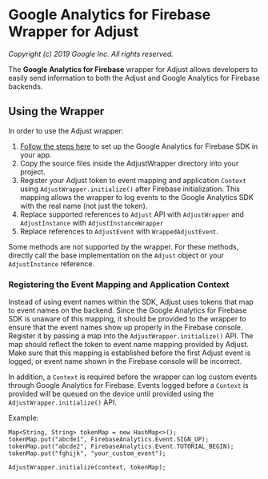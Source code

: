 # Google Analytics for Firebase Wrapper for Adjust

_Copyright (c) 2019 Google Inc. All rights reserved._

The __Google Analytics for Firebase__ wrapper for Adjust allows developers to
easily send information to both the Adjust and Google Analytics for Firebase
backends.

## Using the Wrapper

In order to use the Adjust wrapper:

1.  [Follow the steps here](https://firebase.google.com/docs/analytics/android/start)
    to set up the Google Analytics for Firebase SDK in your app.
2.  Copy the source files inside the AdjustWrapper directory into your project.
3.  Register your Adjust token to event mapping and application `Context` using
    `AdjustWrapper.initialize()` after Firebase initialization. This mapping
    allows the wrapper to log events to the Google Analytics SDK with the real
    name (not just the token).
4.  Replace supported references to `Adjust` API with `AdjustWrapper` and
    `AdjustInstance` with `AdjustInstanceWrapper`
5.  Replace references to `AdjustEvent` with `WrappedAdjustEvent`.

Some methods are not supported by the wrapper. For these methods, directly call
the base implementation on the `Adjust` object or your `AdjustInstance`
reference.

### Registering the Event Mapping and Application Context

Instead of using event names within the SDK, Adjust uses tokens that map to
event names on the backend. Since the Google Analytics for Firebase SDK is
unaware of this mapping, it should be provided to the wrapper to ensure that the
event names show up properly in the Firebase console. Register it by passing a
map into the `AdjustWrapper.initialize()` API. The map should reflect the token
to event name mapping provided by Adjust. Make sure that this mapping is
established before the first Adjust event is logged, or event name shown in the
Firebase console will be incorrect.

In addition, a `Context` is required before the wrapper can log custom events
through Google Analytics for Firebase. Events logged before a `Context` is
provided will be queued on the device until provided using the
`AdjustWrapper.initialize()` API.

Example:

```
Map<String, String> tokenMap = new HashMap<>();
tokenMap.put("abcde1", FirebaseAnalytics.Event.SIGN_UP);
tokenMap.put("abcde2", FirebaseAnalytics.Event.TUTORIAL_BEGIN);
tokenMap.put("fghijk", "your_custom_event");

AdjustWrapper.initialize(context, tokenMap);
```
